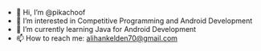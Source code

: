 - 👋 Hi, I’m @pikachoof
- 👀 I’m interested in Competitive Programming and Android Development
- 🌱 I’m currently learning Java for Android Development
- 📫 How to reach me: alihankelden70@gmail.com

<!---
pikachoof/pikachoof is a ✨ special ✨ repository because its `README.md` (this file) appears on your GitHub profile.
You can click the Preview link to take a look at your changes.
--->
